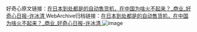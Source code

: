 好奇心原文链接：[在日本到处都是的自动售货机，在中国为啥火不起来？_商业_好奇心日报-许冰清 ](https://www.qdaily.com/articles/10638.html)
WebArchive归档链接：[在日本到处都是的自动售货机，在中国为啥火不起来？_商业_好奇心日报-许冰清 ](http://web.archive.org/web/20160421134439/http://www.qdaily.com/articles/10638.html)
![image](http://ww3.sinaimg.cn/large/007d5XDply1g3w3nvrivzj30u02ipb29)